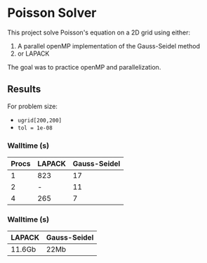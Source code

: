 # Poisson Solver

This project solve Poisson's equation on a 2D grid using either:
1. A parallel openMP implementation of the Gauss-Seidel method
2. or LAPACK

The goal was to practice openMP and parallelization.

## Results

For problem size:
* `ugrid[200,200]`
* `tol = 1e-08`

### Walltime (s)

Procs | LAPACK | Gauss-Seidel
----- | ------ | ------------
1     | 823    | 17
2     | -      | 11
4     | 265    | 7

### Walltime (s)

LAPACK | Gauss-Seidel
------ | ------------
11.6Gb | 22Mb
